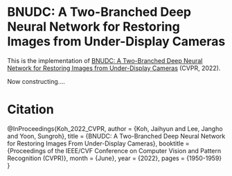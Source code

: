 # BNUDC: A Two-Branched Deep Neural Network for Restoring Images from Under-Display Cameras
This is the implementation of [BNUDC: A Two-Branched Deep Neural Network for Restoring Images from Under-Display Cameras](https://openaccess.thecvf.com/content/CVPR2022/html/Koh_BNUDC_A_Two-Branched_Deep_Neural_Network_for_Restoring_Images_From_CVPR_2022_paper.html) (CVPR, 2022).


Now constructing....

# Citation
@InProceedings{Koh_2022_CVPR,
    author    = {Koh, Jaihyun and Lee, Jangho and Yoon, Sungroh},
    title     = {BNUDC: A Two-Branched Deep Neural Network for Restoring Images From Under-Display Cameras},
    booktitle = {Proceedings of the IEEE/CVF Conference on Computer Vision and Pattern Recognition (CVPR)},
    month     = {June},
    year      = {2022},
    pages     = {1950-1959}
}
